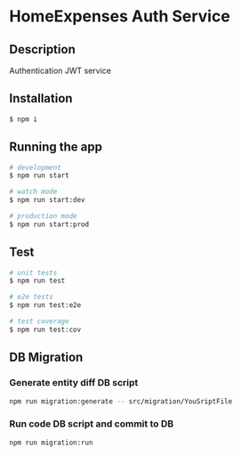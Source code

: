 # HomeExpenses Auth Service

## Description

Authentication JWT service

## Installation

```bash
$ npm i
```

## Running the app

```bash
# development
$ npm run start

# watch mode
$ npm run start:dev

# production mode
$ npm run start:prod
```

## Test

```bash
# unit tests
$ npm run test

# e2e tests
$ npm run test:e2e

# test coverage
$ npm run test:cov
```

## DB Migration

### Generate entity diff DB script
```bash
npm run migration:generate -- src/migration/YouSriptFile
```

### Run code DB script and commit to DB
```bash
npm run migration:run
```
